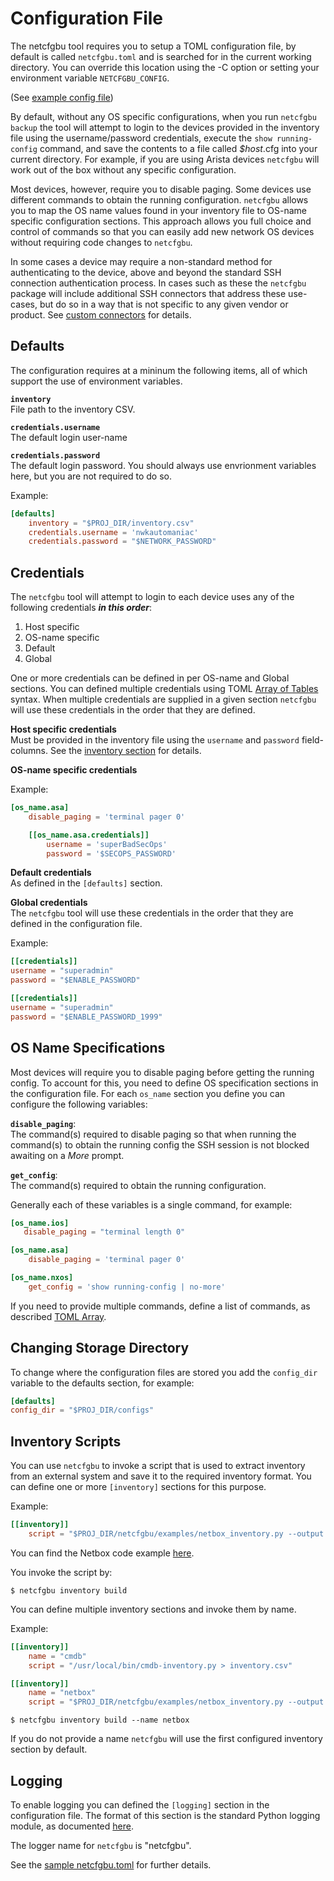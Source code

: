 # Configuration File

The netcfgbu tool requires you to setup a TOML configuration file, by default
is called `netcfgbu.toml` and is searched for in the current working directory.
You can override this location using the -C <filepath> option or setting your
environment variable `NETCFGBU_CONFIG`.

(See [example config file](../netcfgbu.toml))

By default, without any OS specific configurations, when you run `netcfgbu
backup` the tool will attempt to login to the devices provided in the inventory
file using the username/password credentials, execute the `show running-config`
command, and save the contents to a file called _$host_.cfg into your current
directory.  For example, if you are using Arista devices `netcfgbu` will work
out of the box without any specific configuration.

Most devices, however, require you to disable paging.  Some devices use different
commands to obtain the running configuration.  `netcfgbu` allows you to map the OS name
values found in your inventory file to OS-name specific configuration sections.  This 
approach allows you full choice and control of commands so that you can easily
add new network OS devices without requiring code changes to `netcfgbu`.

In some cases a device may require a non-standard method for authenticating to
the device, above and beyond the standard SSH connection authentication
process.  In cases such as these the `netcfgbu` package will include additional
SSH connectors that address these use-cases, but do so in a way that is not
specific to any given vendor or product.  See [custom
connectors](custom-connectors.md) for details.

## Defaults

The configuration requires at a mininum the following items, all of which support the use
of environment variables.

**`inventory`**<br/>
File path to the inventory CSV. 

**`credentials.username`**<br/>
The default login user-name

**`credentials.password`**<br/>
The default login password.  You should always use envrionment variables here,
but you are not required to do so.

Example:
```toml
[defaults]
    inventory = "$PROJ_DIR/inventory.csv"
    credentials.username = 'nwkautomaniac'
    credentials.password = "$NETWORK_PASSWORD"
```

## Credentials

The `netcfgbu` tool will attempt to login to each device uses any of the
following credentials **_in this order_**:

   1. Host specific
   2. OS-name specific
   3. Default
   4. Global

One or more credentials can be defined in per OS-name and Global sections. You
can defined multiple credentials using TOML [Array of
Tables](https://github.com/toml-lang/toml#user-content-array-of-tables) syntax.
When multiple credentials are supplied in a given section `netcfgbu` will use
these credentials in the order that they are defined.

**Host specific credentials**<br/>
Must be provided in the inventory file using the `username` and `password` field-columns.
See the [inventory section](inventory.md) for details.

**OS-name specific credentials**<br/>

Example:
```toml
[os_name.asa]
    disable_paging = 'terminal pager 0'

    [[os_name.asa.credentials]]
        username = 'superBadSecOps'
        password = '$SECOPS_PASSWORD'
```

**Default credentials**<br/>
As defined in the `[defaults]` section.

**Global credentials**<br/>
The `netcfgbu` tool will use these credentials in the order that they 
are defined in the configuration file.

Example:
```toml
[[credentials]]
username = "superadmin"
password = "$ENABLE_PASSWORD"

[[credentials]]
username = "superadmin"
password = "$ENABLE_PASSWORD_1999"
````



## OS Name Specifications
Most devices will require you to disable paging before getting the running
config.  To account for this, you need to define OS specification sections in
the configuration file.  For each `os_name` section you define you can configure
the following variables:  

**`disable_paging`**:<br/>
The command(s) required to disable paging so that when running the command(s) to
obtain the running config the SSH session is not blocked awaiting on a _More_ prompt.

**`get_config`**:<br/>
The command(s) required to obtain the running configuration.

Generally each of these variables is a single command, for example:

```toml
[os_name.ios]
   disable_paging = "terminal length 0"

[os_name.asa]
    disable_paging = 'terminal pager 0'

[os_name.nxos]
    get_config = 'show running-config | no-more'
```

If you need to provide multiple commands, define a list of commands, as described
[TOML Array](https://github.com/toml-lang/toml#user-content-array).


## Changing Storage Directory
To change where the configuration files are stored you add the `config_dir`
variable to the defaults section, for example:

```toml
[defaults]
config_dir = "$PROJ_DIR/configs"
```


## Inventory Scripts

You can use `netcfgbu` to invoke a script that is used to extract inventory from
an external system and save it to the required inventory format.  You can define one
or more `[inventory]` sections for this purpose.

Example:
```toml
[[inventory]]
    script = "$PROJ_DIR/netcfgbu/examples/netbox_inventory.py --output inventory.csv"
```
You can find the Netbox code example [here](../examples/netbox_inventory.py).

You invoke the script by:
```shell script
$ netcfgbu inventory build
```

You can define multiple inventory sections and invoke them by name.

Example:
```toml
[[inventory]]
    name = "cmdb"
    script = "/usr/local/bin/cmdb-inventory.py > inventory.csv"

[[inventory]]
    name = "netbox"
    script = "$PROJ_DIR/netcfgbu/examples/netbox_inventory.py --output inventory.csv"
```

```shell script
$ netcfgbu inventory build --name netbox
```

If you do not provide a name `netcfgbu` will use the first configured inventory
section by default.

## Logging

To enable logging you can defined the `[logging]` section in the configuration
file. The format of this section is the standard Python logging module, as
documented [here]( https://docs.python.org/3/library/logging.config.html).

The logger name for `netcfgbu` is "netcfgbu".  

See the [sample netcfgbu.toml](../netcfgbu.toml) for further details.
